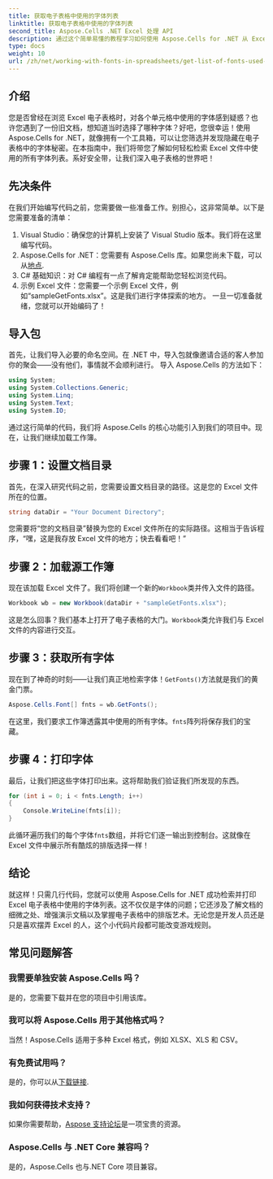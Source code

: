 ```yaml
---
title: 获取电子表格中使用的字体列表
linktitle: 获取电子表格中使用的字体列表
second_title: Aspose.Cells .NET Excel 处理 API
description: 通过这个简单易懂的教程学习如何使用 Aspose.Cells for .NET 从 Excel 电子表格中获取和列出字体。
type: docs
weight: 10
url: /zh/net/working-with-fonts-in-spreadsheets/get-list-of-fonts-used-in-spreadsheet/
---
```

## 介绍
您是否曾经在浏览 Excel 电子表格时，对各个单元格中使用的字体感到疑惑？也许您遇到了一份旧文档，想知道当时选择了哪种字体？好吧，您很幸运！使用 Aspose.Cells for .NET，就像拥有一个工具箱，可以让您筛选并发现隐藏在电子表格中的字体秘密。在本指南中，我们将带您了解如何轻松检索 Excel 文件中使用的所有字体列表。系好安全带，让我们深入电子表格的世界吧！
## 先决条件
在我们开始编写代码之前，您需要做一些准备工作。别担心，这非常简单。以下是您需要准备的清单：
1. Visual Studio：确保您的计算机上安装了 Visual Studio 版本。我们将在这里编写代码。
2. Aspose.Cells for .NET：您需要有 Aspose.Cells 库。如果您尚未下载，可以从[地点](https://releases.aspose.com/cells/net/).
3. C# 基础知识：对 C# 编程有一点了解肯定能帮助您轻松浏览代码。
4. 示例 Excel 文件：您需要一个示例 Excel 文件，例如“sampleGetFonts.xlsx”。这是我们进行字体探索的地方。
一旦一切准备就绪，您就可以开始编码了！
## 导入包
首先，让我们导入必要的命名空间。在 .NET 中，导入包就像邀请合适的客人参加你的聚会——没有他们，事情就不会顺利进行。
导入 Aspose.Cells 的方法如下：
```csharp
using System;
using System.Collections.Generic;
using System.Linq;
using System.Text;
using System.IO;
```
通过这行简单的代码，我们将 Aspose.Cells 的核心功能引入到我们的项目中。现在，让我们继续加载工作簿。
## 步骤 1：设置文档目录
首先，在深入研究代码之前，您需要设置文档目录的路径。这是您的 Excel 文件所在的位置。 
```csharp
string dataDir = "Your Document Directory";
```
您需要将“您的文档目录”替换为您的 Excel 文件所在的实际路径。这相当于告诉程序，“嘿，这是我存放 Excel 文件的地方；快去看看吧！”
## 步骤 2：加载源工作簿
现在该加载 Excel 文件了。我们将创建一个新的`Workbook`类并传入文件的路径。 
```csharp
Workbook wb = new Workbook(dataDir + "sampleGetFonts.xlsx");
```
这是怎么回事？我们基本上打开了电子表格的大门。`Workbook`类允许我们与 Excel 文件的内容进行交互。 
## 步骤 3：获取所有字体
现在到了神奇的时刻——让我们真正地检索字体！`GetFonts()`方法就是我们的黄金门票。
```csharp
Aspose.Cells.Font[] fnts = wb.GetFonts();
```
在这里，我们要求工作簿透露其中使用的所有字体。`fnts`阵列将保存我们的宝藏。
## 步骤 4：打印字体
最后，让我们把这些字体打印出来。这将帮助我们验证我们所发现的东西。
```csharp
for (int i = 0; i < fnts.Length; i++)
{
	Console.WriteLine(fnts[i]);
}
```
此循环遍历我们的每个字体`fnts`数组，并将它们逐一输出到控制台。这就像在 Excel 文件中展示所有酷炫的排版选择一样！
## 结论
就这样！只需几行代码，您就可以使用 Aspose.Cells for .NET 成功检索并打印 Excel 电子表格中使用的字体列表。这不仅仅是字体的问题；它还涉及了解文档的细微之处、增强演示文稿以及掌握电子表格中的排版艺术。无论您是开发人员还是只是喜欢摆弄 Excel 的人，这个小代码片段都可能改变游戏规则。 
## 常见问题解答
### 我需要单独安装 Aspose.Cells 吗？
是的，您需要下载并在您的项目中引用该库。 
### 我可以将 Aspose.Cells 用于其他格式吗？
当然！Aspose.Cells 适用于多种 Excel 格式，例如 XLSX、XLS 和 CSV。
### 有免费试用吗？
是的，你可以从[下载链接](https://releases.aspose.com/).
### 我如何获得技术支持？
如果你需要帮助，[Aspose 支持论坛](https://forum.aspose.com/c/cells/9)是一项宝贵的资源。
### Aspose.Cells 与 .NET Core 兼容吗？
是的，Aspose.Cells 也与.NET Core 项目兼容。
